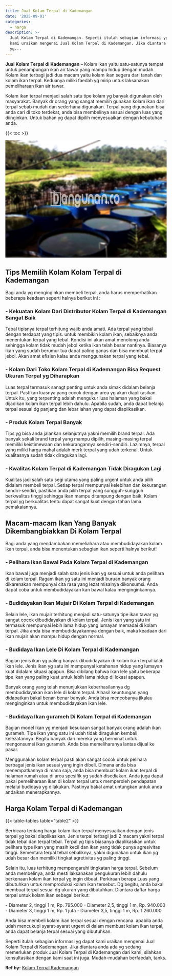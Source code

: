 ```yaml
---
title: Jual Kolam Terpal di Kademangan
date: '2025-09-01'
categories:
  - harga
description: >-
  Jual Kolam Terpal di Kademangan. Seperti itulah sebagian informasi yg dapat
  kami uraikan mengenai Jual Kolam Terpal di Kademangan. Jika diantara anda ada
  yg...
---
```


**Jual Kolam Terpal di Kademangan** – Kolam ikan yaitu satu-satunya tempat untuk penampungan ikan air tawar yang mampu hidup dengan mudah. Kolam ikan terbagi jadi dua macam yaitu kolam ikan segera dari tanah dan kolam ikan terpal. Keduanya miliki faedah yg mirip untuk laksanakan pemeliharaan ikan air tawar.

Kolam ikan terpal menjadi salah satu tipe kolam yg banyak digunakan oleh masyarakat. Banyak dr orang yang sangat memilih gunakan kolam ikan dari terpal sebab mudah dan sederhana digunakan. Terpal yang digunakan bisa anda cari di toko terdekat, anda bisa membelinya sesuai dengan luas yang diinginkan. Untuk bahan yg dapat dipilih menyesuaikan dengan kebutuhan anda.

{{< toc >}}

![Jual Kolam Terpal di Kademangan](/images/jual-kolam-terpal-08.png)

## Tips Memilih Kolam Kolam Terpal di Kademangan

Bagi anda yg menginginkan membeli terpal, anda harus memperhatikan beberapa keadaan seperti halnya berikut ini :

### \- Kekuatan Kolam Dari Distributor Kolam Terpal di Kademangan Sangat Baik

Tebal tipisnya terpal terhitung wajib anda amati. Ada terpal yang tebal dengan terdapat yang tipis. untuk membikin kolam ikan, sebaiknya anda menentukan terpal yang tebal. Kondisi ini akan amat menolong anda sehingga kolam tidak mudah jebol ketika ikan telah besar nantinya. Biasanya ikan yang sudah berumur tua dapat paling ganas dan bisa membuat terpal jebol. Akan amat efisien kalau anda menggunakan terpal yang tebal.

### \- Kolam Dari Toko Kolam Terpal di Kademangan Bisa Request Ukuran Terpal yg Diharapkan

Luas terpal termasuk sanagt penting untuk anda simak didalam belanja terpal. Pastikan luasnya yang cocok dengan area yg akan diaplikasikan. Untuk itu, yang terpenting adalah mengukur luas halaman yang bakal dijadikan kolam ikan terpal lebih dahulu. Apabila sudah, anda dapat belanja terpal sesuai dg panjang dan lebar lahan yang dapat diaplikasikan.

### \- Produk Kolam Terpal Banyak

Tips yg bisa anda jalankan selanjutnya yakni memilih brand terpal. Ada banyak sekali brand terpal yang mampu dipilih, masing-masing terpal memiliki keistimewaan dan kekurangannya sendiri-sendiri. Lazimnya, terpal yang miliki harga mahal adalah merk terpal yang udah terkenal. Untuk kualitasnya sudah tidak diragukan lagi.

### \- Kwalitas Kolam Terpal di Kademangan Tidak Diragukan Lagi

Kualitas jadi salah satu segi utama yang paling urgent untuk anda pilih didalam membeli terpal. Setiap terpal mempunyai kelebihan dan kekurangan sendiri-sendiri, pastikan anda pilih terpal yang sungguh-sungguh berkwalitas tinggi sehingga ikan mampu ditampung dengan baik. Kolam terpal yg berkualitas tentu dapat sangat kuat dengan tahan lama pemakaiannya.

## Macam-macam Ikan Yang Banyak Dikembangbiakkan Di Kolam Terpal

Bagi anda yang mendambakan memeliahara atau membudidayakan kolam ikan terpal, anda bisa menentukan sebagian ikan seperti halnya berikut!

### \- Pelihara Ikan Bawal Pada Kolam Terpal di Kademangan

Ikan bawal juga menjadi salah satu jenis ikan yg sesuai untuk anda pelihara di kolam terpal. Ragam ikan yg satu ini menjadi buruan banyak orang dikarenakan mempunyai cita rasa yang lezat misalnya dikonsumsi. Anda dapat coba untuk membudidayakan kan bawal kalau menginginkannya.

### \- Budidayakan Ikan Mujair Di Kolam Terpal di Kademangan

Selain lele, ikan mujair terhitung menjadi satu-satunya tipe ikan tawar yg sangat cocok dibudidayakan di kolam terpal. Jenis ikan yang satu ini termasuk mempunyai lebih lama hidup yang lumayan memadai di kolam terpal. Jika anda bisa membudidayakannya dengan baik, maka keadaan dari ikan mujair akan mampu hidup dengan normal.

### \- Budidaya Ikan Lele Di Kolam Terpal di Kademangan

Bagian jenis ikan yg paling banyak dibudidayakan di kolam ikan terpal ialah ikan lele. Jenis ikan yg satu ini mempunyai ketahanan hidup yang lumayan kuat didalam situasi apapun. Bisa dibilang bahwa ikan lele yaitu beberapa tipe ikan yang paling kuat untuk lebih lama hidup di lokasi apapun.

Banyak orang yang telah menunjukkan keberhasilannya dg membudidayakan ikan lele di kolam terpal. Alhasil keuntungan yang didapatkan bakal benar-benar banyak. Anda bisa mencobanya jikalau menginginkan untuk membudidayakan ikan lele.

### \- Budidaya Ikan gurameh Di Kolam Terpal di Kademangan

Bagian model ikan yg menjadi kesukaan sangat banyak orang adalah ikan gurameh. Tipe ikan yang satu ini udah tidak diragukan kembali kelezatannya. Begitu banyak dari mereka yang berminat untuk mengonsumsi ikan gurameh. Anda bisa memeliharanya lantas dijual ke pasar.

Menggunakan kolam terpal pasti akan sangat cocok untuk pelihara berbagai jenis ikan sesuai yang ingin dibeli. Dimana anda bisa menempatkannya di mana saja, anda bisa membuat kolam ikan terpal di halaman rumah atau di area spesifik yg sudah disediakan. Anda juga dapat pakai pemeliharaan ikan di kolam terpal untuk memperoleh pendapatan melalui budidaya yg dilakukan. Pastinya bakal amat untungkan untuk anda andaikan menerapkannya.

## Harga Kolam Terpal di Kademangan

{{< table-tables table="table2" >}}

Berbicara tentang harga kolam ikan terpal menyesuaikan dengan jenis terpal yg bakal diaplikasikan. Jenis terpal terbagi jadi 2 macam yakni terpal tidak tebal dan terpal tebal. Terpal yg tipis biasanya diaplikasikan untuk pelihara type ikan yang masih kecil dan ikan yang tidak punya agresivitas tinggi. Sementara terpal tebal sebaliknya, yakni digunakan untuk ikan yg udah besar dan memiliki tingkat agretivitas yg paling tinggi.

Selain itu, luas terhitung mempengaruhi tingkatan harga terpal. Sebelum anda membelinya, anda mesti laksanakan pengukuran lebih dahulu berkenaan kolam ikan terpal yg ingin dibuat. Perkiraan berapa Luas yang dibutuhkan untuk memproduksi kolam ikan tersebut. Dg begitu, anda bakal membuat terpal sesuai dg ukuran yang dibutuhkan. Diantara daftar harga terpal untuk kolam ikan sebagai berikut:

\- Diameter 2, tinggi 1 m, Rp. 795.000 - Diameter 2,5, tinggi 1 m, Rp. 940.000 - Diameter 3, tinggi 1 m, Rp. 1 juta - Diameter 3,5, tinggi 1 m, Rp. 1.260.000

Anda bisa membeli kolam ikan terpal sesuai dengan rencana. apabila anda udah mencukupi syarat-syarat urgent di dalam membuat kolam ikan terpal, anda dapat belanja terpal sesuai yang dibutuhkan.

Seperti itulah sebagian informasi yg dapat kami uraikan mengenai Jual Kolam Terpal di Kademangan. Jika diantara anda ada yg sedang memerlukan produk Jual Kolam Terpal di Kademangan dari kami, silahkan konsultasikan dengan kami saat ini juga. Mudah-mudahan berfaedah, tanks.

**Ref by:** [Kolam Terpal Kademangan](https://id.wikipedia.org/wiki/Kolam)
